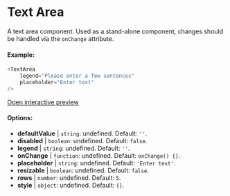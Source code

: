 # Text Area

A text area component. Used as a stand-alone component, changes should be handled via the `onChange` attribute. 

#### Example:

``` js
<TextArea
    legend="Please enter a few sentences"
    placeholder="Enter text"
/>
```

[Open interactive preview](https://isle.heinz.cmu.edu/components/text-area/)

#### Options:

* __defaultValue__ | `string`: undefined. Default: `''`.
* __disabled__ | `boolean`: undefined. Default: `false`.
* __legend__ | `string`: undefined. Default: `''`.
* __onChange__ | `function`: undefined. Default: `onChange() {}`.
* __placeholder__ | `string`: undefined. Default: `'Enter text'`.
* __resizable__ | `boolean`: undefined. Default: `false`.
* __rows__ | `number`: undefined. Default: `5`.
* __style__ | `object`: undefined. Default: `{}`.
